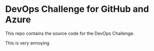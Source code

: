 # DevOps Challenge for GitHub and Azure

This repo contains the source code for the DevOps Challenge.

This is very annoying

